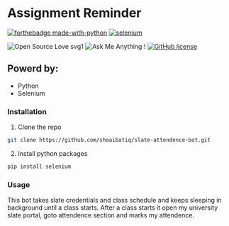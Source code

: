 
# Assignment Reminder
 [![forthebadge made-with-python](http://ForTheBadge.com/images/badges/made-with-python.svg)](https://www.python.org/)  [![selenium ](https://img.icons8.com/color/48/000000/selenium-test-automation.png)](https://selenium-python.readthedocs.io/) 
 
 
 
 ![Open Source Love svg1](https://badges.frapsoft.com/os/v1/open-source.svg?v=103)
  ![Ask Me Anything !](https://img.shields.io/badge/Ask%20me-anything-1abc9c.svg)
[![GitHub license](https://img.shields.io/github/license/Naereen/StrapDown.js.svg)](https://github.com/Naereen/StrapDown.js/blob/master/LICENSE)
## Powerd by:
- Python
- Selenium
### Installation
1. Clone the repo
```sh
git clone https://github.com/shoaibatiq/slate-attendence-bot.git
```

2. Install python packages
```sh
pip install selenium
```
### Usage
This bot takes slate credentials and class schedule  and keeps sleeping in background until a class starts. After a class starts it open my university slate portal, goto attendence section and marks my attendence.
